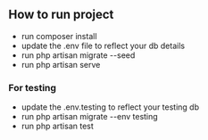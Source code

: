 ## How to run project

- run composer install
- update the .env file to reflect your db details
- run php artisan migrate --seed
- run php artisan serve

### For testing

- update the .env.testing to reflect your testing db
- run php artisan migrate --env testing
- run php artisan test
